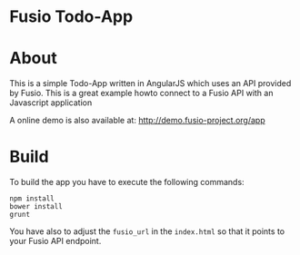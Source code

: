 Fusio Todo-App
=====

# About

This is a simple Todo-App written in AngularJS which uses an API provided by
Fusio. This is a great example howto connect to a Fusio API with an Javascript
application

A online demo is also available at:
http://demo.fusio-project.org/app

# Build

To build the app you have to execute the following commands:

    npm install
    bower install
    grunt

You have also to adjust the `fusio_url` in the `index.html` so that it points
to your Fusio API endpoint.
